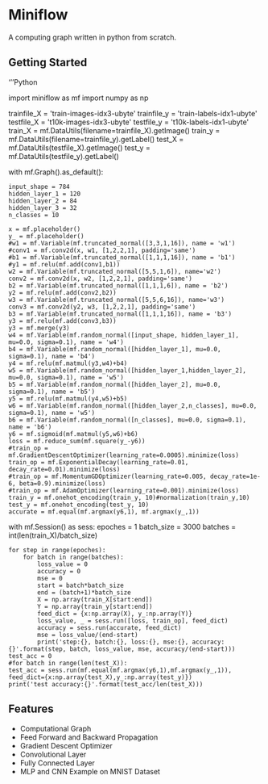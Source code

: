 # Miniflow

A computing graph written in python from scratch.

## Getting Started
‘’’Python

import miniflow as mf
import numpy as np

trainfile_X = 'train-images-idx3-ubyte'
trainfile_y = 'train-labels-idx1-ubyte'
testfile_X = 't10k-images-idx3-ubyte'
testfile_y = 't10k-labels-idx1-ubyte'
train_X = mf.DataUtils(filename=trainfile_X).getImage()
train_y = mf.DataUtils(filename=trainfile_y).getLabel()
test_X = mf.DataUtils(testfile_X).getImage()
test_y = mf.DataUtils(testfile_y).getLabel()

with mf.Graph().as_default():

    input_shape = 784
    hidden_layer_1 = 120
    hidden_layer_2 = 84
    hidden_layer_3 = 32
    n_classes = 10

    x = mf.placeholder()
    y_ = mf.placeholder()
    #w1 = mf.Variable(mf.truncated_normal([3,3,1,16]), name = 'w1')
    #conv1 = mf.conv2d(x, w1, [1,2,2,1], padding='same')
    #b1 = mf.Variable(mf.truncated_normal([1,1,1,16]), name = 'b1')
    #y1 = mf.relu(mf.add(conv1,b1))
    w2 = mf.Variable(mf.truncated_normal([5,5,1,6]), name='w2')
    conv2 = mf.conv2d(x, w2, [1,2,2,1], padding='same')
    b2 = mf.Variable(mf.truncated_normal([1,1,1,6]), name = 'b2')
    y2 = mf.relu(mf.add(conv2,b2))
    w3 = mf.Variable(mf.truncated_normal([5,5,6,16]), name='w3')
    conv3 = mf.conv2d(y2, w3, [1,2,2,1], padding='same')
    b3 = mf.Variable(mf.truncated_normal([1,1,1,16]), name = 'b3')
    y3 = mf.relu(mf.add(conv3,b3))
    y3 = mf.merge(y3)
    w4 = mf.Variable(mf.random_normal([input_shape, hidden_layer_1], mu=0.0, sigma=0.1), name = 'w4')
    b4 = mf.Variable(mf.random_normal([hidden_layer_1], mu=0.0, sigma=0.1), name = 'b4')
    y4 = mf.relu(mf.matmul(y3,w4)+b4)
    w5 = mf.Variable(mf.random_normal([hidden_layer_1,hidden_layer_2], mu=0.0, sigma=0.1), name = 'w5')
    b5 = mf.Variable(mf.random_normal([hidden_layer_2], mu=0.0, sigma=0.1), name = 'b5')
    y5 = mf.relu(mf.matmul(y4,w5)+b5)
    w6 = mf.Variable(mf.random_normal([hidden_layer_2,n_classes], mu=0.0, sigma=0.1), name = 'w5')
    b6 = mf.Variable(mf.random_normal([n_classes], mu=0.0, sigma=0.1), name = 'b6')
    y6 = mf.sigmoid(mf.matmul(y5,w6)+b6)
    loss = mf.reduce_sum(mf.square(y_-y6))
    #train_op = mf.GradientDescentOptimizer(learning_rate=0.0005).minimize(loss)
    train_op = mf.ExponentialDecay(learning_rate=0.01, decay_rate=0.01).minimize(loss)
    #train_op = mf.MomentumGDOptimizer(learning_rate=0.005, decay_rate=1e-6, beta=0.9).minimize(loss)
    #train_op = mf.AdamOptimizer(learning_rate=0.001).minimize(loss)
    train_y = mf.onehot_encoding(train_y, 10)#normalization(train_y,10)
    test_y = mf.onehot_encoding(test_y, 10)
    accurate = mf.equal(mf.argmax(y6,1), mf.argmax(y_,1))

with mf.Session() as sess:
    epoches = 1
    batch_size = 3000
    batches = int(len(train_X)/batch_size)

    for step in range(epoches):
        for batch in range(batches):
            loss_value = 0
            accuracy = 0
            mse = 0
            start = batch*batch_size
            end = (batch+1)*batch_size
            X = np.array(train_X[start:end])
            Y = np.array(train_y[start:end])
            feed_dict = {x:np.array(X), y_:np.array(Y)}
            loss_value, _ = sess.run([loss, train_op], feed_dict)
            accuracy = sess.run(accurate, feed_dict)
            mse = loss_value/(end-start)
            print('step:{}, batch:{}, loss:{}, mse:{}, accuracy:{}'.format(step, batch, loss_value, mse, accuracy/(end-start)))
    test_acc = 0
    #for batch in range(len(test_X)):
    test_acc = sess.run(mf.equal(mf.argmax(y6,1),mf.argmax(y_,1)), feed_dict={x:np.array(test_X),y_:np.array(test_y)})
    print('test accuracy:{}'.format(test_acc/len(test_X)))

## Features

- Computational Graph
- Feed Forward and Backward Propagation
- Gradient Descent Optimizer
- Convolutional Layer
- Fully Connected Layer
- MLP and CNN Example on MNIST Dataset
